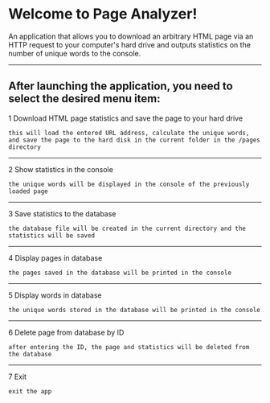 # Welcome to Page Analyzer! 
An application that allows you to download an arbitrary HTML page via an HTTP request 
to your computer's hard drive and outputs statistics on the number of unique words to the console.

___
## After launching the application, you need to select the desired menu item:
1 Download HTML page statistics and save the page to your hard drive

`this will load the entered URL address, calculate the unique words, 
and save the page to the hard disk in the current folder in the /pages directory`
___
2  Show statistics in the console

`the unique words will be displayed in the console of the previously loaded page`
___
3 Save statistics to the database

`the database file will be created in the current directory and the statistics will be saved`
___
4 Display pages in database

`the pages saved in the database will be printed in the console`
___
5 Display words in database

`the unique words stored in the database will be printed in the console`
___
6 Delete page from database by ID

`after entering the ID, the page and statistics will be deleted from the database`
___
7 Exit

`exit the app`